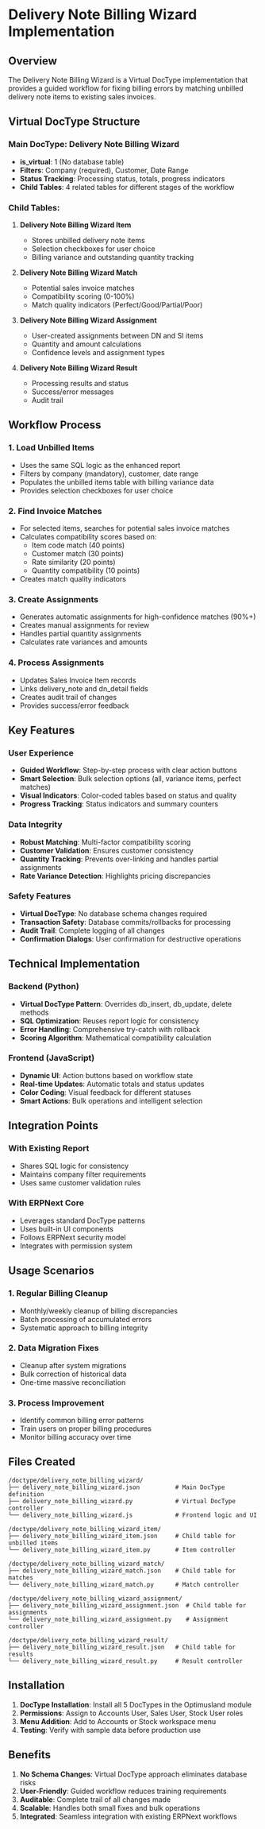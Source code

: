 # Delivery Note Billing Wizard Implementation

## Overview
The Delivery Note Billing Wizard is a Virtual DocType implementation that provides a guided workflow for fixing billing errors by matching unbilled delivery note items to existing sales invoices.

## Virtual DocType Structure

### Main DocType: Delivery Note Billing Wizard
- **is_virtual**: 1 (No database table)
- **Filters**: Company (required), Customer, Date Range
- **Status Tracking**: Processing status, totals, progress indicators
- **Child Tables**: 4 related tables for different stages of the workflow

### Child Tables:

1. **Delivery Note Billing Wizard Item**
   - Stores unbilled delivery note items
   - Selection checkboxes for user choice
   - Billing variance and outstanding quantity tracking

2. **Delivery Note Billing Wizard Match**
   - Potential sales invoice matches
   - Compatibility scoring (0-100%)
   - Match quality indicators (Perfect/Good/Partial/Poor)

3. **Delivery Note Billing Wizard Assignment**
   - User-created assignments between DN and SI items
   - Quantity and amount calculations
   - Confidence levels and assignment types

4. **Delivery Note Billing Wizard Result**
   - Processing results and status
   - Success/error messages
   - Audit trail

## Workflow Process

### 1. Load Unbilled Items
- Uses the same SQL logic as the enhanced report
- Filters by company (mandatory), customer, date range
- Populates the unbilled items table with billing variance data
- Provides selection checkboxes for user choice

### 2. Find Invoice Matches
- For selected items, searches for potential sales invoice matches
- Calculates compatibility scores based on:
  - Item code match (40 points)
  - Customer match (30 points)
  - Rate similarity (20 points)
  - Quantity compatibility (10 points)
- Creates match quality indicators

### 3. Create Assignments
- Generates automatic assignments for high-confidence matches (90%+)
- Creates manual assignments for review
- Handles partial quantity assignments
- Calculates rate variances and amounts

### 4. Process Assignments
- Updates Sales Invoice Item records
- Links delivery_note and dn_detail fields
- Creates audit trail of changes
- Provides success/error feedback

## Key Features

### User Experience
- **Guided Workflow**: Step-by-step process with clear action buttons
- **Smart Selection**: Bulk selection options (all, variance items, perfect matches)
- **Visual Indicators**: Color-coded tables based on status and quality
- **Progress Tracking**: Status indicators and summary counters

### Data Integrity
- **Robust Matching**: Multi-factor compatibility scoring
- **Customer Validation**: Ensures customer consistency
- **Quantity Tracking**: Prevents over-linking and handles partial assignments
- **Rate Variance Detection**: Highlights pricing discrepancies

### Safety Features
- **Virtual DocType**: No database schema changes required
- **Transaction Safety**: Database commits/rollbacks for processing
- **Audit Trail**: Complete logging of all changes
- **Confirmation Dialogs**: User confirmation for destructive operations

## Technical Implementation

### Backend (Python)
- **Virtual DocType Pattern**: Overrides db_insert, db_update, delete methods
- **SQL Optimization**: Reuses report logic for consistency
- **Error Handling**: Comprehensive try-catch with rollback
- **Scoring Algorithm**: Mathematical compatibility calculation

### Frontend (JavaScript)
- **Dynamic UI**: Action buttons based on workflow state
- **Real-time Updates**: Automatic totals and status updates
- **Color Coding**: Visual feedback for different statuses
- **Smart Actions**: Bulk operations and intelligent selection

## Integration Points

### With Existing Report
- Shares SQL logic for consistency
- Maintains company filter requirements
- Uses same customer validation rules

### With ERPNext Core
- Leverages standard DocType patterns
- Uses built-in UI components
- Follows ERPNext security model
- Integrates with permission system

## Usage Scenarios

### 1. Regular Billing Cleanup
- Monthly/weekly cleanup of billing discrepancies
- Batch processing of accumulated errors
- Systematic approach to billing integrity

### 2. Data Migration Fixes
- Cleanup after system migrations
- Bulk correction of historical data
- One-time massive reconciliation

### 3. Process Improvement
- Identify common billing error patterns
- Train users on proper billing procedures
- Monitor billing accuracy over time

## Files Created

```
/doctype/delivery_note_billing_wizard/
├── delivery_note_billing_wizard.json          # Main DocType definition
├── delivery_note_billing_wizard.py            # Virtual DocType controller
└── delivery_note_billing_wizard.js            # Frontend logic and UI

/doctype/delivery_note_billing_wizard_item/
├── delivery_note_billing_wizard_item.json     # Child table for unbilled items
└── delivery_note_billing_wizard_item.py       # Item controller

/doctype/delivery_note_billing_wizard_match/
├── delivery_note_billing_wizard_match.json    # Child table for matches
└── delivery_note_billing_wizard_match.py      # Match controller

/doctype/delivery_note_billing_wizard_assignment/
├── delivery_note_billing_wizard_assignment.json  # Child table for assignments
└── delivery_note_billing_wizard_assignment.py    # Assignment controller

/doctype/delivery_note_billing_wizard_result/
├── delivery_note_billing_wizard_result.json   # Child table for results
└── delivery_note_billing_wizard_result.py     # Result controller
```

## Installation

1. **DocType Installation**: Install all 5 DocTypes in the Optimusland module
2. **Permissions**: Assign to Accounts User, Sales User, Stock User roles
3. **Menu Addition**: Add to Accounts or Stock workspace menu
4. **Testing**: Verify with sample data before production use

## Benefits

1. **No Schema Changes**: Virtual DocType approach eliminates database risks
2. **User-Friendly**: Guided workflow reduces training requirements
3. **Auditable**: Complete trail of all changes made
4. **Scalable**: Handles both small fixes and bulk operations
5. **Integrated**: Seamless integration with existing ERPNext workflows
